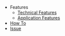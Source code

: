 
* Features
    * [Technical Features](doc/technicalFeature.md)
    * [Application Features](doc/applicationFeture.md)
* [How To](doc/howto.md)
* [Issue](doc/issue.md)